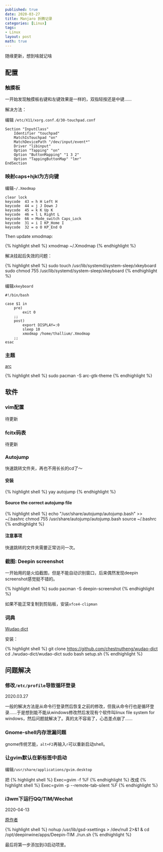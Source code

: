 ```yaml
---
published: true
date: 2020-03-27
title: Manjaro 折腾记录
categories: [Linux]
tags: 
- Linux
layout: post
math: true
---
```

随缘更新，想到啥就记啥
<!--more-->
## 配置

### 触摸板

一开始发现触摸板右键和左键效果是一样的，双指轻按还是中键……

解决方法：

编辑 `/etc/X11/xorg.conf.d/30-touchpad.conf`

```shell
Section "InputClass"
    Identifier "touchpad"
    MatchIsTouchpad "on"
    MatchDevicePath "/dev/input/event*"
    Driver "libinput"
    Option "Tapping" "on"
    Option "ButtonMapping" "1 3 2"
    Option "TappingButtonMap" "lmr"
EndSection
```

### 映射caps+hjkl为方向键

编辑`~/.Xmodmap`

```shell
clear lock
keycode  43 = h H Left H
keycode  44 = j J Down J
keycode  45 = k K Up K
keycode  46 = l L Right L
keycode  66 = Mode_switch Caps_Lock
keycode  31 = i I KP_Home I
keycode  32 = o O KP_End O
```

Then update xmodmap:

{% highlight shell %}
xmodmap ~/.Xmodmap
{% endhighlight %}

解决挂起后失效的问题：

{% highlight shell %}
sudo touch /usr/lib/systemd/system-sleep/xkeyboard
sudo chmod 755 /usr/lib/systemd/system-sleep/xkeyboard
{% endhighlight %}

编辑`xkeyboard`

```shell
#!/bin/bash

case $1 in
    pre)
        exit 0
    ;;
    post)
        export DISPLAY=:0
        sleep 10
        xmodmap /home/thallium/.Xmodmap
    ;;
esac
```

### 主题

[arc](https://github.com/horst3180/arc-theme)

{% highlight shell %}
sudo pacman -S arc-gtk-theme
{% endhighlight %}

## 软件

### vim配置

待更新

### fcitx码表

待更新

### Autojump

快速跳转文件夹，再也不用长长的cd了～

#### 安装

{% highlight shell %}
yay autojump
{% endhighlight %}

#### Source the correct autojump file

{% highlight shell %}
echo "/usr/share/autojump/autojump.bash" >> ~/.bashrc
chmod 755 /usr/share/autojump/autojump.bash
source ~/.bashrc
{% endhighlight %}

#### 注意事项

快速跳转的文件夹需要正常访问一次。

### 截图: Deepin screenshot

一开始用的是火焰截图，但是不能自动识别窗口，后来偶然发现deepin screenshot感觉挺不错的。

{% highlight shell %}
sudo pacman -S deepin-screenshot
{% endhighlight %}

如果不能正常复制到剪贴板，安装`xfce4-clipman`

### 词典

[Wudao dict](https://github.com/ChestnutHeng/Wudao-dict)

安装：

{% highlight shell %}
git clone https://github.com/chestnutheng/wudao-dict
cd ./wudao-dict/wudao-dict
sudo bash setup.sh
{% endhighlight %}

## 问题解决

### 修改`/etc/profile`导致循环登录

2020.03.27

一般的解决方法是从命令行登录然后恢复之前的修改，但我从命令行也是循环登录……于是想到能不能从windows修改然后发现有个软件叫linux file system for windows，然后问题就解决了。真的太不容易了，心态差点崩了……

### Gnome-shell内存泄漏问题

gnome传统艺能，`alt+F2`再输入`r`可以重新启动shell。

### 让gvim默认在新标签中启动

编辑`/usr/share/applications/gvim.desktop`

把
{% highlight shell %}
Exec=gvim -f %F
{% endhighlight %}
改成
{% highlight shell %}
Exec=gvim -p --remote-tab-silent %F
{% endhighlight %}

### i3wm下运行QQ/TIM/Wechat

2020-04-13

[原作者](http://www.waimaosns.cc/arch-linux-i3wm-run-deepin-qq-tim/)

{% highlight shell %}
nohup /usr/lib/gsd-xsettings > /dev/null 2>&1 &
cd /opt/deepinwine/apps/Deepin-TIM
./run.sh
{% endhighlight %}

最后将第一步添加到i3启动项里。
